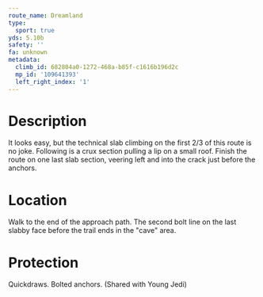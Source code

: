 ```yaml
---
route_name: Dreamland
type:
  sport: true
yds: 5.10b
safety: ''
fa: unknown
metadata:
  climb_id: 682804a0-1272-468a-b85f-c1616b196d2c
  mp_id: '109641393'
  left_right_index: '1'
---
```

# Description
It looks easy, but the technical slab climbing on the first 2/3 of this route is no joke.  Following is a crux section pulling a lip on a small roof.  Finish the route on  one last slab section, veering left and into the crack just before the anchors.

# Location
Walk to the end of the approach path.  The second bolt line on the last slabby face before the trail ends in the "cave" area.

# Protection
Quickdraws.  Bolted anchors. (Shared with Young Jedi)
